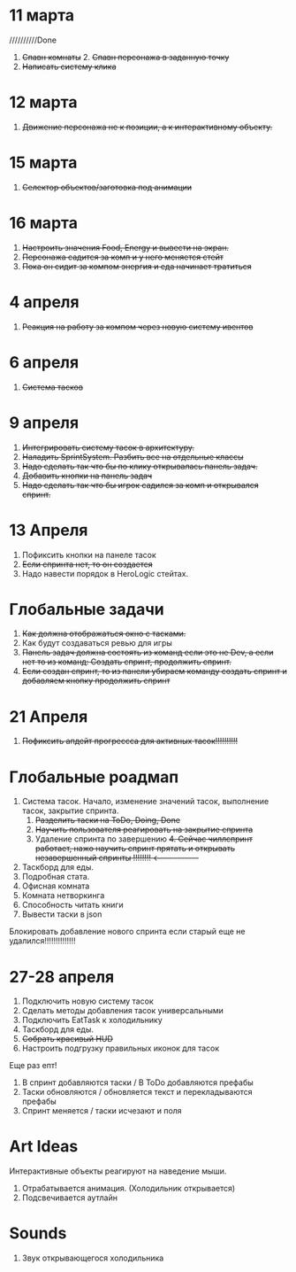 
# 11 марта 
//////////Done

1. ~~Спавн комнаты~~
   2. ~~Спавн персонажа в заданную точку~~                         
3. ~~Написать систему клика~~


# 12 марта

1. ~~Движение персонажа не к позиции, а к интерактивному объекту.~~

# 15 марта
1. ~~Селектор объектов/заготовка под анимации~~                    

# 16 марта
1. ~~Настроить значения Food, Energy и вывести на экран.~~
2. ~~Персонажа садится за комп и у него меняется стейт~~
3. ~~Пока он сидит за компом энергия и еда начинает тратиться~~ 

# 4 апреля
1. ~~Реакция на работу за компом через новую систему ивентов~~

# 6 апреля 
1. ~~Система тасков~~ 

# 9 апреля 
1. ~~Интегрировать систему тасок в архитектуру.~~
2. ~~Наладить SprintSystem. Разбить все на отдельные классы~~
3. ~~Надо сделать так что бы по клику открывалась панель задач.~~
4. ~~Добавить кнопки на панель задач~~
5. ~~Надо сделать так что бы игрок садился за комп и открывался спринт.~~ 

# 13 Апреля
1. Пофиксить кнопки на панеле тасок 
2. ~~Если спринта нет, то он создается~~
3. Надо навести порядок в HeroLogic стейтах. 
 

# Глобальные задачи
1. ~~Как должна отображаться окно с тасками.~~ 
2. Как будут создаваться ревью для игры
3. ~~Панель задач должна состоять из команд если это не Dev, а если нет то из команд: Создать спринт, продолжить спринт.~~
4. ~~Если создан спринт, то из панели убираем команду создать спринт и добавляем кнопку продолжить спринт~~


# 21 Апреля
1. ~~Пофиксить апдейт прогрессса для активных тасок!!!!!!!!!!~~

# Глобальные роадмап
1. Система тасок. Начало, изменение значений тасок, выполнение тасок, закрытие спринта.
   1. ~~Разделить таски на ToDo, Doing, Done~~
   2. ~~Научить пользователя реагировать на закрытие спринта~~
   3. Удаление спринта по завершению
   ~~4. Сейчас чиллспринт работает, нажо научить спринт прятать и открывать незавершенный спринты !!!!!!!! <----------~~
2. Таскборд для еды.
3. Подробная стата.
4. Офисная комната
5. Комната нетворкинга
6. Способность читать книги
7. Вывести таски в json

Блокировать добавление нового спринта если старый еще не удалился!!!!!!!!!!!!!!
# 27-28 апреля
1. Подключить новую систему тасок
2. Сделать методы добавления тасок универсальными
3. Подключить EatTask к холодильнику 
4. Таскборд для еды.
5. ~~Собрать красивый HUD~~
6. Настроить подгрузку правильных иконок для тасок

Еще раз епт!
1. В спринт добавляются таски / В ToDo добавляются префабы
2. Таски обновляются / обновляется текст и перекладываются префабы
3. Спринт меняется / таски исчезают и поля 

# Art Ideas
Интерактивные объекты реагируют на наведение мыши. 
1. Отрабатывается анимация. (Холодильник открывается)
2. Подсвечивается аутлайн

# Sounds
1. Звук открывающегося холодильника 


